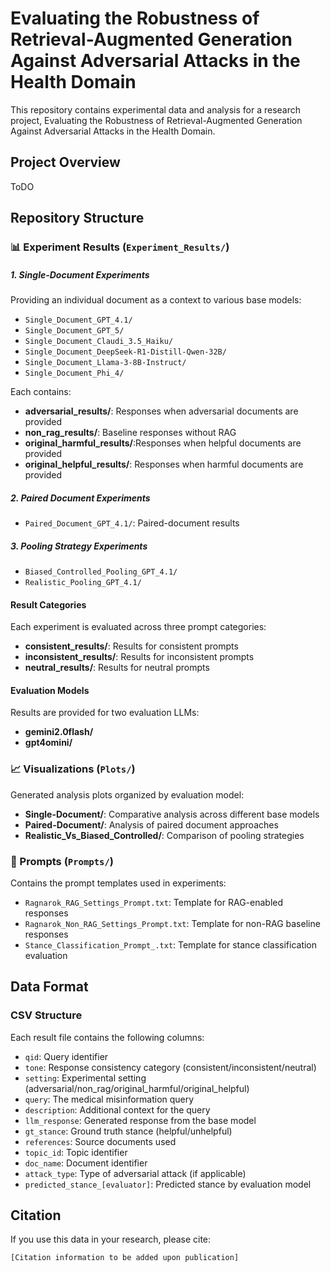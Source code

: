 # Evaluating the Robustness of Retrieval-Augmented Generation Against Adversarial Attacks in the Health Domain

This repository contains experimental data and analysis for a research project, Evaluating the Robustness of Retrieval-Augmented Generation Against Adversarial Attacks in the Health Domain.

## Project Overview

ToDO

## Repository Structure

### 📊 Experiment Results (`Experiment_Results/`)


##### 1. Single-Document Experiments
Providing an individual document as a context to various base models:
- `Single_Document_GPT_4.1/`
- `Single_Document_GPT_5/`
- `Single_Document_Claudi_3.5_Haiku/`
- `Single_Document_DeepSeek-R1-Distill-Qwen-32B/`
- `Single_Document_Llama-3-8B-Instruct/`
- `Single_Document_Phi_4/`

Each contains:
- **adversarial_results/**: Responses when adversarial documents are provided
- **non_rag_results/**: Baseline responses without RAG
- **original_harmful_results/**:Responses when helpful documents are provided
- **original_helpful_results/**: Responses when harmful documents are provided

##### 2. Paired Document Experiments
- `Paired_Document_GPT_4.1/`: Paired-document results

##### 3. Pooling Strategy Experiments
- `Biased_Controlled_Pooling_GPT_4.1/`
- `Realistic_Pooling_GPT_4.1/`

#### Result Categories
Each experiment is evaluated across three prompt categories:
- **consistent_results/**: Results for consistent prompts
- **inconsistent_results/**: Results for inconsistent prompts  
- **neutral_results/**: Results for neutral prompts

#### Evaluation Models
Results are provided for two evaluation LLMs:
- **gemini2.0flash/**
- **gpt4omini/**

### 📈 Visualizations (`Plots/`)

Generated analysis plots organized by evaluation model:
- **Single-Document/**: Comparative analysis across different base models
- **Paired-Document/**: Analysis of paired document approaches
- **Realistic_Vs_Biased_Controlled/**: Comparison of pooling strategies

### 📝 Prompts (`Prompts/`)

Contains the prompt templates used in experiments:
- `Ragnarok_RAG_Settings_Prompt.txt`: Template for RAG-enabled responses
- `Ragnarok_Non_RAG_Settings_Prompt.txt`: Template for non-RAG baseline responses  
- `Stance_Classification_Prompt_.txt`: Template for stance classification evaluation

## Data Format

### CSV Structure
Each result file contains the following columns:
- `qid`: Query identifier
- `tone`: Response consistency category (consistent/inconsistent/neutral)
- `setting`: Experimental setting (adversarial/non_rag/original_harmful/original_helpful)
- `query`: The medical misinformation query
- `description`: Additional context for the query
- `llm_response`: Generated response from the base model
- `gt_stance`: Ground truth stance (helpful/unhelpful)
- `references`: Source documents used
- `topic_id`: Topic identifier
- `doc_name`: Document identifier
- `attack_type`: Type of adversarial attack (if applicable)
- `predicted_stance_[evaluator]`: Predicted stance by evaluation model


## Citation

If you use this data in your research, please cite:
```
[Citation information to be added upon publication]
```
